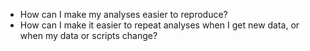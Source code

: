- How can I make my analyses easier to reproduce?
- How can I make it easier to repeat analyses when I get new data, or when my
data or scripts change?
